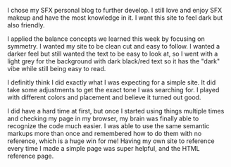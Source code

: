 I chose my SFX personal blog to further develop. I still love and enjoy SFX makeup and have the most knowledge in it. I want this site to feel dark but also friendly. 


I applied the balance concepts we learned this week by focusing on symmetry. I wanted my site to be clean cut and easy to follow. I wanted a darker feel but still wanted the text to be easy to look at, so I went with a light grey for the background with dark black/red text so it has the "dark" vibe while still being easy to read.

I definitly think I did exactly what I was expecting for a simple site. It did take some adjustments to get the exact tone I was searching for. I played with different colors and placement and believe it turned out good.  

I did have a hard time at first, but once I started using things multiple times and checking my page in my browser, my brain was finally able to recognize the code much easier. I was able to use the same semantic markups more than once and remembered how to do them with no reference, which is a huge win for me! Having my own site to reference every time I made a simple page was super helpful, and the HTML reference page.

